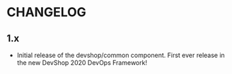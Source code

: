 CHANGELOG
=========

1.x
---

 * Initial release of the devshop/common component. First ever release in the new DevShop 2020 DevOps Framework!
